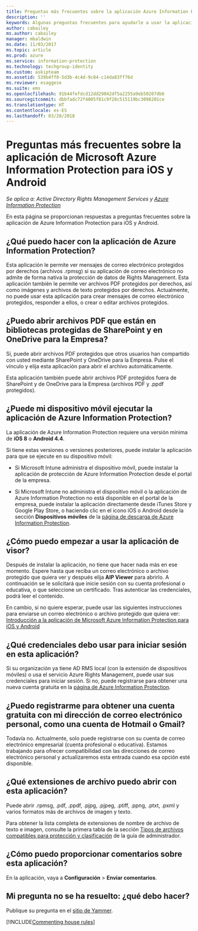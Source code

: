 ```yaml
---
title: Preguntas más frecuentes sobre la aplicación Azure Information Protection para iOS y Android
description: ''
keywords: Algunas preguntas frecuentes para ayudarle a usar la aplicación de Azure Information Protection para iOS y Android
author: cabailey
ms.author: cabailey
manager: mbaldwin
ms.date: 11/03/2017
ms.topic: article
ms.prod: azure
ms.service: information-protection
ms.technology: techgroup-identity
ms.custom: askipteam
ms.assetid: 539b4ff8-5d3b-4c4d-9c84-c14da83ff76d
ms.reviewer: esaggese
ms.suite: ems
ms.openlocfilehash: 91b44fefdcd12dd29042df5a2255a9eb50207db6
ms.sourcegitcommit: dbbfadc72f4005f81c9f28c515119bc3098201ce
ms.translationtype: HT
ms.contentlocale: es-ES
ms.lasthandoff: 03/28/2018
---
```

# <a name="faqs-for-microsoft-azure-information-protection-app-for-ios-and-android"></a>Preguntas más frecuentes sobre la aplicación de Microsoft Azure Information Protection para iOS y Android

*Se aplica a: Active Directory Rights Management Services y [Azure Information Protection](https://azure.microsoft.com/pricing/details/information-protection)*

En esta página se proporcionan respuestas a preguntas frecuentes sobre la aplicación de Azure Information Protection para iOS y Android.

## <a name="what-can-i-do-with-the-azure-information-protection-app"></a>¿Qué puedo hacer con la aplicación de Azure Information Protection?

Esta aplicación le permite ver mensajes de correo electrónico protegidos por derechos (archivos .rpmsg) si su aplicación de correo electrónico no admite de forma nativa la protección de datos de Rights Management. Esta aplicación también le permite ver archivos PDF protegidos por derechos, así como imágenes y archivos de texto protegidos por derechos. Actualmente, no puede usar esta aplicación para crear mensajes de correo electrónico protegidos, responder a ellos, o crear o editar archivos protegidos.

## <a name="can-i-open-pdf-files-that-are-in-sharepoint-protected-libraries-and-onedrive-for-business"></a>¿Puedo abrir archivos PDF que están en bibliotecas protegidas de SharePoint y en OneDrive para la Empresa?

Sí, puede abrir archivos PDF protegidos que otros usuarios han compartido con usted mediante SharePoint y OneDrive para la Empresa. Pulse el vínculo y elija esta aplicación para abrir el archivo automáticamente. 

Esta aplicación también puede abrir archivos PDF protegidos fuera de SharePoint y de OneDrive para la Empresa (archivos PDF y .ppdf protegidos).

## <a name="can-my-mobile-device-run-the-azure-information-protection-app"></a>¿Puede mi dispositivo móvil ejecutar la aplicación de Azure Information Protection?

La aplicación de Azure Information Protection requiere una versión mínima de **iOS 8** o **Android 4.4**.

Si tiene estas versiones o versiones posteriores, puede instalar la aplicación para que se ejecute en su dispositivo móvil:

- Si Microsoft Intune administra el dispositivo móvil, puede instalar la aplicación de protección de Azure Information Protection desde el portal de la empresa.

- Si Microsoft Intune no administra el dispositivo móvil o la aplicación de Azure Information Protection no está disponible en el portal de la empresa, puede instalar la aplicación directamente desde iTunes Store y Google Play Store, o haciendo clic en el icono iOS o Android desde la sección **Dispositivos móviles** de la [página de descarga de Azure Information Protection](https://portal.azurerms.com/#/download). 

## <a name="how-do-i-get-started-with-the-viewer-app"></a>¿Cómo puedo empezar a usar la aplicación de visor?

Después de instalar la aplicación, no tiene que hacer nada más en ese momento. Espere hasta que reciba un correo electrónico o archivo protegido que quiera ver y después elija **AIP Viewer** para abrirlo. A continuación se le solicitará que inicie sesión con su cuenta profesional o educativa, o que seleccione un certificado. Tras autenticar las credenciales, podrá leer el contenido.

En cambio, si no quiere esperar, puede usar las siguientes instrucciones para enviarse un correo electrónico o archivo protegido que quiera ver: [Introducción a la aplicación de Microsoft Azure Information Protection para iOS y Android](mobile-app-get-started.md) 
## <a name="what-credentials-should-i-use-to-sign-in-to-this-app"></a>¿Qué credenciales debo usar para iniciar sesión en esta aplicación?

Si su organización ya tiene AD RMS local (con la extensión de dispositivos móviles) o usa el servicio Azure Rights Management, puede usar sus credenciales para iniciar sesión. Si no, puede registrarse para obtener una nueva cuenta gratuita en la [página de Azure Information Protection](https://portal.office.com/signup?sku=rms&ru=https%3A%2F%2Fportal.azurerms.com%2F%23%2Fdownload).

## <a name="can-i-sign-up-for-the-free-account-with-my-personal-email-address-such-as-a-hotmail-or-gmail-account"></a>¿Puedo registrarme para obtener una cuenta gratuita con mi dirección de correo electrónico personal, como una cuenta de Hotmail o Gmail?

Todavía no. Actualmente, solo puede registrarse con su cuenta de correo electrónico empresarial (cuenta profesional o educativa). Estamos trabajando para ofrecer compatibilidad con las direcciones de correo electrónico personal y actualizaremos esta entrada cuando esa opción esté disponible.

## <a name="which-file-extensions-can-i-open-with-this-app"></a>¿Qué extensiones de archivo puedo abrir con esta aplicación?

Puede abrir .rpmsg, .pdf, .ppdf, .pjpg, .pjpeg, .ptiff, .ppng, .ptxt, .pxml y varios formatos más de archivos de imagen y texto.

Para obtener la lista completa de extensiones de nombre de archivo de texto e imagen, consulte la primera tabla de la sección [Tipos de archivos compatibles para protección y clasificación](client-admin-guide-file-types.md#supported-file-types-for-classification-and-protection) de la guía de administrador.

##  <a name="how-do-i-provide-feedback-about-this-app"></a>¿Cómo puedo proporcionar comentarios sobre esta aplicación?

En la aplicación, vaya a **Configuración** > **Enviar comentarios**.


## <a name="my-question-has-not-been-answeredwhat-should-i-do"></a>Mi pregunta no se ha resuelto: ¿qué debo hacer?

Publique su pregunta en el [sitio de Yammer](https://www.yammer.com/AskIPTeam).

[!INCLUDE[Commenting house rules](../includes/houserules.md)]